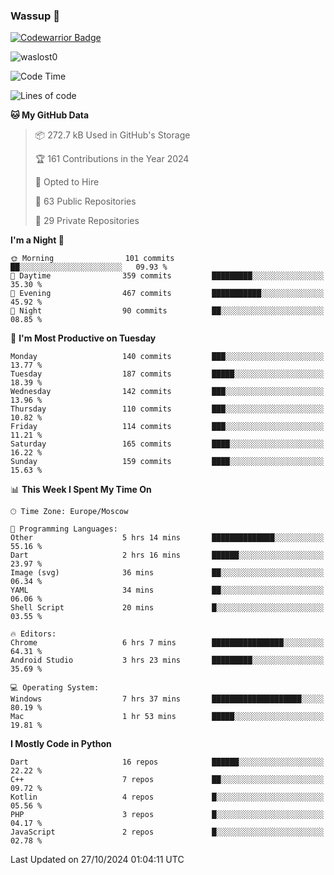 ### Wassup 👋

[![Codewarrior Badge](https://www.codewars.com/users/waslost/badges/small)](https://www.codewars.com/users/waslost)

<p align="left"> <img src="https://komarev.com/ghpvc/?username=waslost0" alt="waslost0" /></p>

<!--START_SECTION:waka-->
![Code Time](http://img.shields.io/badge/Code%20Time-4%2C983%20hrs%2036%20mins-blue)

![Lines of code](https://img.shields.io/badge/From%20Hello%20World%20I%27ve%20Written-1.5%20million%20lines%20of%20code-blue)

**🐱 My GitHub Data** 

> 📦 272.7 kB Used in GitHub's Storage 
 > 
> 🏆 161 Contributions in the Year 2024
 > 
> 💼 Opted to Hire
 > 
> 📜 63 Public Repositories 
 > 
> 🔑 29 Private Repositories 
 > 
**I'm a Night 🦉** 

```text
🌞 Morning                101 commits         ██░░░░░░░░░░░░░░░░░░░░░░░   09.93 % 
🌆 Daytime                359 commits         █████████░░░░░░░░░░░░░░░░   35.30 % 
🌃 Evening                467 commits         ███████████░░░░░░░░░░░░░░   45.92 % 
🌙 Night                  90 commits          ██░░░░░░░░░░░░░░░░░░░░░░░   08.85 % 
```
📅 **I'm Most Productive on Tuesday** 

```text
Monday                   140 commits         ███░░░░░░░░░░░░░░░░░░░░░░   13.77 % 
Tuesday                  187 commits         █████░░░░░░░░░░░░░░░░░░░░   18.39 % 
Wednesday                142 commits         ███░░░░░░░░░░░░░░░░░░░░░░   13.96 % 
Thursday                 110 commits         ███░░░░░░░░░░░░░░░░░░░░░░   10.82 % 
Friday                   114 commits         ███░░░░░░░░░░░░░░░░░░░░░░   11.21 % 
Saturday                 165 commits         ████░░░░░░░░░░░░░░░░░░░░░   16.22 % 
Sunday                   159 commits         ████░░░░░░░░░░░░░░░░░░░░░   15.63 % 
```


📊 **This Week I Spent My Time On** 

```text
🕑︎ Time Zone: Europe/Moscow

💬 Programming Languages: 
Other                    5 hrs 14 mins       ██████████████░░░░░░░░░░░   55.16 % 
Dart                     2 hrs 16 mins       ██████░░░░░░░░░░░░░░░░░░░   23.97 % 
Image (svg)              36 mins             ██░░░░░░░░░░░░░░░░░░░░░░░   06.34 % 
YAML                     34 mins             ██░░░░░░░░░░░░░░░░░░░░░░░   06.06 % 
Shell Script             20 mins             █░░░░░░░░░░░░░░░░░░░░░░░░   03.55 % 

🔥 Editors: 
Chrome                   6 hrs 7 mins        ████████████████░░░░░░░░░   64.31 % 
Android Studio           3 hrs 23 mins       █████████░░░░░░░░░░░░░░░░   35.69 % 

💻 Operating System: 
Windows                  7 hrs 37 mins       ████████████████████░░░░░   80.19 % 
Mac                      1 hr 53 mins        █████░░░░░░░░░░░░░░░░░░░░   19.81 % 
```

**I Mostly Code in Python** 

```text
Dart                     16 repos            ██████░░░░░░░░░░░░░░░░░░░   22.22 % 
C++                      7 repos             ██░░░░░░░░░░░░░░░░░░░░░░░   09.72 % 
Kotlin                   4 repos             █░░░░░░░░░░░░░░░░░░░░░░░░   05.56 % 
PHP                      3 repos             █░░░░░░░░░░░░░░░░░░░░░░░░   04.17 % 
JavaScript               2 repos             █░░░░░░░░░░░░░░░░░░░░░░░░   02.78 % 
```




 Last Updated on 27/10/2024 01:04:11 UTC
<!--END_SECTION:waka-->

